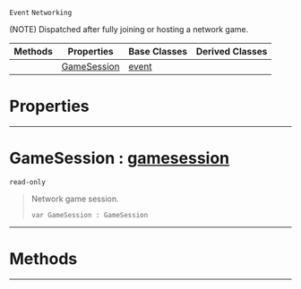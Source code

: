  `Event` `Networking`



(NOTE) Dispatched after fully joining or hosting a network game.

|Methods|Properties|Base Classes|Derived Classes|
|---|---|---|---|
| |[ GameSession](https://github.com/zeroengineteam/ZeroDocs/blob/master/code_reference/class_reference/netgamestarted.markdown#gamesession-zero-engine)|[event](https://github.com/zeroengineteam/ZeroDocs/blob/master/code_reference/class_reference/event.markdown)| |


 #  Properties


---  
 #  GameSession : [gamesession](https://github.com/zeroengineteam/ZeroDocs/blob/master/code_reference/class_reference/gamesession.markdown)

 `read-only`

> Network game session.
> ``` lang=cpp, name=Nada
> var GameSession : GameSession


---  
 #  Methods


---  
 

 